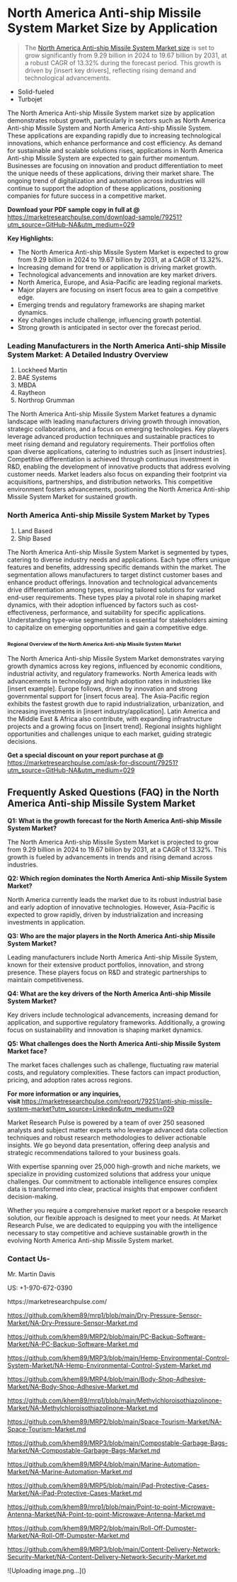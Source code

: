 <h1>North America Anti-ship Missile System Market&nbsp;Size by Application</h1><blockquote><p>The <a href="https://marketresearchpulse.com/download-sample/79251?utm_source=GitHub-NA&amp;utm_medium=029">North America Anti-ship Missile System Market size</a> is set to grow significantly from 9.29 billion in 2024 to 19.67 billion by 2031, at a robust CAGR of 13.32% during the forecast period. This growth is driven by [insert key drivers], reflecting rising demand and technological advancements.</p></blockquote><ul><li>Solid-fueled<li> Turbojet</li></ul><p>The North America Anti-ship Missile System market size by application demonstrates robust growth, particularly in sectors such as North America Anti-ship Missile System and North America Anti-ship Missile System. These applications are expanding rapidly due to increasing technological innovations, which enhance performance and cost efficiency. As demand for sustainable and scalable solutions rises, applications in North America Anti-ship Missile System are expected to gain further momentum. Businesses are focusing on innovation and product differentiation to meet the unique needs of these applications, driving their market share. The ongoing trend of digitalization and automation across industries will continue to support the adoption of these applications, positioning companies for future success in a competitive market.</p><p><strong>Download your PDF sample copy in full at @ </strong><a href="https://marketresearchpulse.com/download-sample/79251?utm_source=GitHub-NA&amp;utm_medium=029">https://marketresearchpulse.com/download-sample/79251?utm_source=GitHub-NA&amp;utm_medium=029</a></p><p><strong>Key Highlights: </strong></p><ul><li>The North America Anti-ship Missile System Market is expected to grow from 9.29 billion in 2024 to 19.67 billion by 2031, at a CAGR of 13.32%.</li><li>Increasing demand for trend or application is driving market growth.</li><li>Technological advancements and innovation are key market drivers.</li><li>North America, Europe, and Asia-Pacific are leading regional markets.</li><li>Major players are focusing on insert focus area to gain a competitive edge.</li><li>Emerging trends and regulatory frameworks are shaping market dynamics.</li><li>Key challenges include challenge, influencing growth potential.</li><li>Strong growth is anticipated in sector over the forecast period.</li></ul><h3>Leading Manufacturers in the North America Anti-ship Missile System Market: A Detailed Industry Overview</h3><ol><li>Lockheed Martin</li><li>BAE Systems</li><li>MBDA</li><li>Raytheon</li><li>Northrop Grumman</li></ol><div class="flex max-w-full flex-col flex-grow"><div class="min-h-8 text-message flex w-full flex-col items-end gap-2 whitespace-normal break-words [.text-message+&amp;]:mt-5" dir="auto" data-message-author-role="assistant" data-message-id="fd8432e4-4910-450d-b182-61b7bfb0a01f" data-message-model-slug="gpt-4o"><div class="flex w-full flex-col gap-1 empty:hidden first:pt-[3px]"><div class="markdown prose w-full break-words dark:prose-invert light"><p>The North America Anti-ship Missile System Market features a dynamic landscape with leading manufacturers driving growth through innovation, strategic collaborations, and a focus on emerging technologies. Key players leverage advanced production techniques and sustainable practices to meet rising demand and regulatory requirements. Their portfolios often span diverse applications, catering to industries such as [insert industries]. Competitive differentiation is achieved through continuous investment in R&amp;D, enabling the development of innovative products that address evolving customer needs. Market leaders also focus on expanding their footprint via acquisitions, partnerships, and distribution networks. This competitive environment fosters advancements, positioning the North America Anti-ship Missile System Market for sustained growth.</p></div></div></div></div><h3>North America Anti-ship Missile System Market by Types</h3><ol><li>Land Based<li> Ship Based</li></ol><div class="flex max-w-full flex-col flex-grow"><div class="min-h-8 text-message flex w-full flex-col items-end gap-2 whitespace-normal break-words [.text-message+&amp;]:mt-5" dir="auto" data-message-author-role="assistant" data-message-id="084470be-0bb7-4664-bddf-5156b4f41249" data-message-model-slug="gpt-4o-mini"><div class="flex w-full flex-col gap-1 empty:hidden first:pt-[3px]"><div class="markdown prose w-full break-words dark:prose-invert light"><p>The North America Anti-ship Missile System Market is segmented by types, catering to diverse industry needs and applications. Each type offers unique features and benefits, addressing specific demands within the market. The segmentation allows manufacturers to target distinct customer bases and enhance product offerings. Innovation and technological advancements drive differentiation among types, ensuring tailored solutions for varied end-user requirements. These types play a pivotal role in shaping market dynamics, with their adoption influenced by factors such as cost-effectiveness, performance, and suitability for specific applications. Understanding type-wise segmentation is essential for stakeholders aiming to capitalize on emerging opportunities and gain a competitive edge.</p></div></div></div></div><h3><span style="font-size: 11px;">Regional Overview of the North America Anti-ship Missile System Market</span></h3><div class="flex max-w-full flex-col flex-grow"><div class="min-h-8 text-message flex w-full flex-col items-end gap-2 whitespace-normal break-words [.text-message+&amp;]:mt-5" dir="auto" data-message-author-role="assistant" data-message-id="e9038762-ce64-4e30-91c9-9bd413514231" data-message-model-slug="gpt-4o-mini"><div class="flex w-full flex-col gap-1 empty:hidden first:pt-[3px]"><div class="markdown prose w-full break-words dark:prose-invert light"><p>The North America Anti-ship Missile System Market demonstrates varying growth dynamics across key regions, influenced by economic conditions, industrial activity, and regulatory frameworks. North America leads with advancements in technology and high adoption rates in industries like [insert example]. Europe follows, driven by innovation and strong governmental support for [insert focus area]. The Asia-Pacific region exhibits the fastest growth due to rapid industrialization, urbanization, and increasing investments in [insert industry/application]. Latin America and the Middle East &amp; Africa also contribute, with expanding infrastructure projects and a growing focus on [insert trend]. Regional insights highlight opportunities and challenges unique to each market, guiding strategic decisions.</p></div></div></div></div><p><strong>Get a special discount on your report purchase at @ </strong><a href="https://marketresearchpulse.com/ask-for-discount/79251?utm_source=GitHub-NA&amp;utm_medium=029">https://marketresearchpulse.com/ask-for-discount/79251?utm_source=GitHub-NA&amp;utm_medium=029</a></p><h2>Frequently Asked Questions (FAQ) in the North America Anti-ship Missile System Market</h2><p><strong>Q1: What is the growth forecast for the North America Anti-ship Missile System Market?</strong></p><p>The North America Anti-ship Missile System Market is projected to grow from 9.29 billion in 2024 to 19.67 billion by 2031, at a CAGR of 13.32%. This growth is fueled by advancements in trends and rising demand across industries.</p><p><strong>Q2: Which region dominates the North America Anti-ship Missile System Market?</strong></p><p>North America currently leads the market due to its robust industrial base and early adoption of innovative technologies. However, Asia-Pacific is expected to grow rapidly, driven by industrialization and increasing investments in application.</p><p><strong>Q3: Who are the major players in the North America Anti-ship Missile System Market?</strong></p><p>Leading manufacturers include North America Anti-ship Missile System, known for their extensive product portfolios, innovation, and strong presence. These players focus on R&amp;D and strategic partnerships to maintain competitiveness.</p><p><strong>Q4: What are the key drivers of the North America Anti-ship Missile System Market?</strong></p><p>Key drivers include technological advancements, increasing demand for application, and supportive regulatory frameworks. Additionally, a growing focus on sustainability and innovation is shaping market dynamics.</p><p><strong>Q5: What challenges does the North America Anti-ship Missile System Market face?</strong></p><p>The market faces challenges such as challenge, fluctuating raw material costs, and regulatory complexities. These factors can impact production, pricing, and adoption rates across regions.</p><p><strong>For more information or any inquiries, visit&nbsp;</strong><a href="https://marketresearchpulse.com/report/79251/anti-ship-missile-system-market?utm_source=Linkedin&utm_medium=029">https://marketresearchpulse.com/report/79251/anti-ship-missile-system-market?utm_source=Linkedin&utm_medium=029</a></p><p>Market Research Pulse is powered by a team of over 250 seasoned analysts and subject matter experts who leverage advanced data collection techniques and robust research methodologies to deliver actionable insights. We go beyond data presentation, offering deep analysis and strategic recommendations tailored to your business goals.</p><p>With expertise spanning over 25,000 high-growth and niche markets, we specialize in providing customized solutions that address your unique challenges. Our commitment to actionable intelligence ensures complex data is transformed into clear, practical insights that empower confident decision-making.</p><p>Whether you require a comprehensive market report or a bespoke research solution, our flexible approach is designed to meet your needs. At Market Research Pulse, we are dedicated to equipping you with the intelligence necessary to stay competitive and achieve sustainable growth in the evolving North America Anti-ship Missile System market.</p><h3><strong>Contact Us-</strong></h3><p>Mr. Martin Davis</p><p>US: +1-970-672-0390</p><p>https://marketresearchpulse.com/</p><p><a href="https://github.com/khem89/mrp1/blob/main/Dry-Pressure-Sensor-Market/NA-Dry-Pressure-Sensor-Market.md">https://github.com/khem89/mrp1/blob/main/Dry-Pressure-Sensor-Market/NA-Dry-Pressure-Sensor-Market.md</a></p><p><a href="https://github.com/khem89/MRP2/blob/main/PC-Backup-Software-Market/NA-PC-Backup-Software-Market.md">https://github.com/khem89/MRP2/blob/main/PC-Backup-Software-Market/NA-PC-Backup-Software-Market.md</a></p><p><a href="https://github.com/khem89/MRP3/blob/main/Hemp-Environmental-Control-System-Market/NA-Hemp-Environmental-Control-System-Market.md">https://github.com/khem89/MRP3/blob/main/Hemp-Environmental-Control-System-Market/NA-Hemp-Environmental-Control-System-Market.md</a></p><p><a href="https://github.com/khem89/MRP4/blob/main/Body-Shop-Adhesive-Market/NA-Body-Shop-Adhesive-Market.md">https://github.com/khem89/MRP4/blob/main/Body-Shop-Adhesive-Market/NA-Body-Shop-Adhesive-Market.md</a></p><p><a href="https://github.com/khem89/mrp1/blob/main/Methylchloroisothiazolinone-Market/NA-Methylchloroisothiazolinone-Market.md">https://github.com/khem89/mrp1/blob/main/Methylchloroisothiazolinone-Market/NA-Methylchloroisothiazolinone-Market.md</a></p><p><a href="https://github.com/khem89/MRP2/blob/main/Space-Tourism-Market/NA-Space-Tourism-Market.md">https://github.com/khem89/MRP2/blob/main/Space-Tourism-Market/NA-Space-Tourism-Market.md</a></p><p><a href="https://github.com/khem89/MRP3/blob/main/Compostable-Garbage-Bags-Market/NA-Compostable-Garbage-Bags-Market.md">https://github.com/khem89/MRP3/blob/main/Compostable-Garbage-Bags-Market/NA-Compostable-Garbage-Bags-Market.md</a></p><p><a href="https://github.com/khem89/MRP4/blob/main/Marine-Automation-Market/NA-Marine-Automation-Market.md">https://github.com/khem89/MRP4/blob/main/Marine-Automation-Market/NA-Marine-Automation-Market.md</a></p><p><a href="https://github.com/khem89/MRP5/blob/main/iPad-Protective-Cases-Market/NA-iPad-Protective-Cases-Market.md">https://github.com/khem89/MRP5/blob/main/iPad-Protective-Cases-Market/NA-iPad-Protective-Cases-Market.md</a></p><p><a href="https://github.com/khem89/mrp1/blob/main/Point-to-point-Microwave-Antenna-Market/NA-Point-to-point-Microwave-Antenna-Market.md">https://github.com/khem89/mrp1/blob/main/Point-to-point-Microwave-Antenna-Market/NA-Point-to-point-Microwave-Antenna-Market.md</a></p><p><a href="https://github.com/khem89/MRP2/blob/main/Roll-Off-Dumpster-Market/NA-Roll-Off-Dumpster-Market.md">https://github.com/khem89/MRP2/blob/main/Roll-Off-Dumpster-Market/NA-Roll-Off-Dumpster-Market.md</a></p><p><a href="https://github.com/khem89/MRP3/blob/main/Content-Delivery-Network-Security-Market/NA-Content-Delivery-Network-Security-Market.md">https://github.com/khem89/MRP3/blob/main/Content-Delivery-Network-Security-Market/NA-Content-Delivery-Network-Security-Market.md</a></p>
![Uploading image.png…]()

